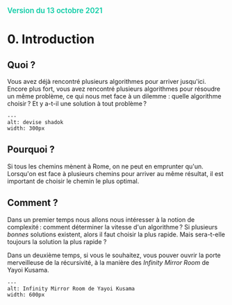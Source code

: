<span style="color:rgb(13, 204, 166);font-weight:600; font-size:1.2em">Version du 13 octobre 2021</span>

# 0. Introduction

## Quoi ?

Vous avez déjà rencontré plusieurs algorithmes pour arriver jusqu'ici. Encore plus fort, vous avez rencontré plusieurs algorithmes pour résoudre un même problème, ce qui nous met face à un dilemme : quelle algorithme choisir ? Et y a-t-il une solution à tout problème ?

```{figure} media/Shadok.jpeg
---
alt: devise shadok
width: 300px

```

## Pourquoi ?

Si tous les chemins mènent à Rome, on ne peut en emprunter qu'un. Lorsqu'on est face à plusieurs chemins pour arriver au même résultat, il est important de choisir le chemin le plus optimal. 

## Comment ?

Dans un premier temps nous allons nous intéresser à la notion de complexité : comment déterminer la vitesse d'un algorithme ? Si plusieurs *bonnes* solutions existent, alors il faut choisir la plus rapide. Mais sera-t-elle toujours la solution la plus rapide ?

Dans un deuxième temps, si vous le souhaitez, vous pouver ouvrir la porte merveilleuse de la récursivité, à la manière des *Infinity Mirror Room* de Yayoi Kusama.
<br>


```{figure} media/Kusama.jpeg
---
alt: Infinity Mirror Room de Yayoi Kusama
width: 600px

```
